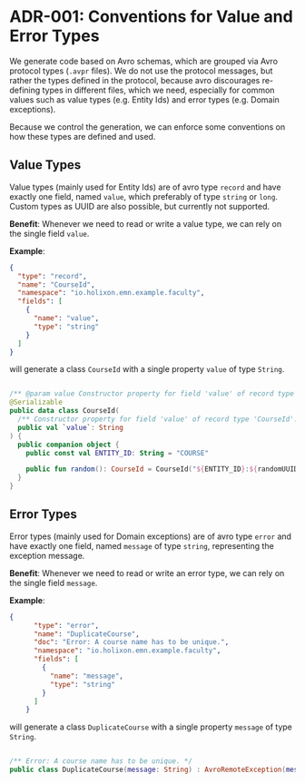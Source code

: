 # ADR-001: Conventions for Value and Error Types

We generate code based on Avro schemas, which are grouped via Avro protocol types (`.avpr` files). We do not use
the protocol messages, but rather the types defined in the protocol, because avro discourages re-defining types in
different files, which we need, especially for common values such as value types (e.g. Entity Ids) and error types (e.g. Domain exceptions).

Because we control the generation, we can enforce some conventions on how these types are defined and used.

## Value Types

Value types (mainly used for Entity Ids) are of avro type `record` and have exactly one field, named `value`, 
which preferably of type `string` or `long`. Custom types as UUID are also possible, but currently not supported.

**Benefit**: Whenever we need to read or write a value type, we can rely on the single field `value`.

**Example**:

```json
{
  "type": "record",
  "name": "CourseId",
  "namespace": "io.holixon.emn.example.faculty",
  "fields": [
    {
      "name": "value",
      "type": "string"
    }
  ]
}
```

will generate a class `CourseId` with a single property `value` of type `String`.

```kotlin

/** @param value Constructor property for field 'value' of record type 'CourseId'. */
@Serializable
public data class CourseId(
  /** Constructor property for field 'value' of record type 'CourseId'. */
  public val `value`: String
) {
  public companion object {
    public const val ENTITY_ID: String = "COURSE"

    public fun random(): CourseId = CourseId("${ENTITY_ID}:${randomUUID()}")
  }
}
```

## Error Types

Error types (mainly used for Domain exceptions) are of avro type `error` and have exactly one field, named `message` of type `string`,
representing the exception message.

**Benefit**: Whenever we need to read or write an error type, we can rely on the single field `message`.

**Example**:

```json
{
      "type": "error",
      "name": "DuplicateCourse",
      "doc": "Error: A course name has to be unique.",
      "namespace": "io.holixon.emn.example.faculty",
      "fields": [
        {
          "name": "message",
          "type": "string"
        }
      ]
    }
```

will generate a class `DuplicateCourse` with a single property `message` of type `String`.

```kotlin

/** Error: A course name has to be unique. */
public class DuplicateCourse(message: String) : AvroRemoteException(message)

```
